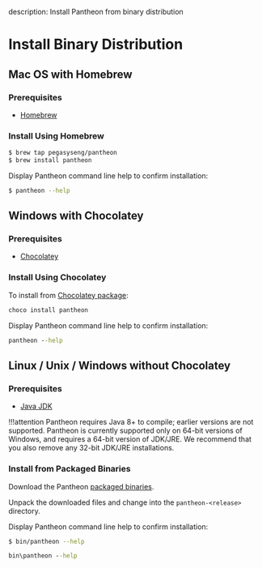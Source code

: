 description: Install Pantheon from binary distribution
<!--- END of page meta data -->

# Install Binary Distribution

## Mac OS with Homebrew

### Prerequisites

* [Homebrew](https://brew.sh/)

### Install Using Homebrew

```bash
$ brew tap pegasyseng/pantheon
$ brew install pantheon
```
Display Pantheon command line help to confirm installation: 

```bash
$ pantheon --help
```

## Windows with Chocolatey 

### Prerequisites

* [Chocolatey](Install-Chocolatey.md)

### Install Using Chocolatey

To install from [Chocolatey package](https://chocolatey.org/packages/pantheon/): 

```bat
choco install pantheon
``` 

Display Pantheon command line help to confirm installation: 

```bat
pantheon --help
```

## Linux / Unix / Windows without Chocolatey

### Prerequisites 

* [Java JDK](http://www.oracle.com/technetwork/java/javase/downloads/index.html)

!!!attention
    Pantheon requires Java 8+ to compile; earlier versions are not supported.
    Pantheon is currently supported only on 64-bit versions of Windows, and requires a 64-bit version of JDK/JRE. 
    We recommend that you also remove any 32-bit JDK/JRE installations.

### Install from Packaged Binaries

Download the Pantheon [packaged binaries](https://bintray.com/consensys/pegasys-repo/pantheon/_latestVersion#files).

Unpack the downloaded files and change into the `pantheon-<release>` directory. 

Display Pantheon command line help to confirm installation: 

```bash tab="Linux/macOS"
$ bin/pantheon --help
```

```bat tab="Windows"
bin\pantheon --help
```